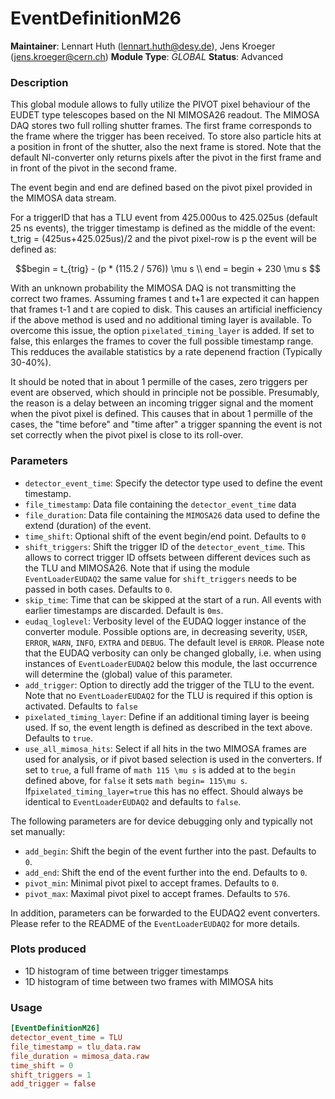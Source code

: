 # EventDefinitionM26
**Maintainer**: Lennart Huth (lennart.huth@desy.de), Jens Kroeger (jens.kroeger@cern.ch)
**Module Type**: *GLOBAL*
**Status**: Advanced

### Description
This global module allows to fully utilize the PIVOT pixel behaviour of the
EUDET type telescopes based on the NI MIMOSA26 readout. The MIMOSA DAQ stores two full rolling shutter frames.
The first frame corresponds to the frame where the trigger has been received. To store also particle hits at a position in front of the shutter, also the next frame is stored.
Note that the default NI-converter only returns pixels after the pivot in the first frame and in front of the pivot in the second frame. 

The event begin and
end are defined based on the  pivot pixel provided in the MIMOSA data
stream.

For a triggerID that has a TLU event from 425.000us to 425.025us (default
25 ns events), the trigger timestamp is defined as the middle of the event:
 t_trig = (425us+425.025us)/2
 and the pivot pixel-row is p the event will be defined as:

```math
begin = t_{trig} - (p * (115.2 / 576)) \mu s \\
end = begin + 230 \mu s

```
With an unknown probability the MIMOSA DAQ is not transmitting the correct two frames. Assuming frames t and t+1 are expected it can happen that frames t-1 and t are copied to disk.
This causes an artificial inefficiency if the above method is used and no additional timing layer is available. To overcome this issue, the option `pixelated_timing_layer` is added. If set to false, this enlarges the frames to cover the full possible timestamp range. This redduces the available statistics by a rate depenend fraction (Typically 30-40%).



It should be noted that in about 1 permille of the cases, zero triggers per event are
observed, which should in principle not be possible.
Presumably, the reason is a delay between an incoming trigger signal and the
moment when the pivot pixel is defined.
This causes that in about 1 permille of the cases, the "time before" and
"time after" a trigger spanning the event is not set correctly when the
pivot pixel is close to its roll-over.


### Parameters
* `detector_event_time`: Specify the detector type used to define the event timestamp.
* `file_timestamp`: Data file containing the `detector_event_time` data
* `file_duration`: Data file containing the  `MIMOSA26` data used to define the extend (duration) of the event.
* `time_shift`: Optional shift of the event begin/end point. Defaults to `0`
* `shift_triggers`: Shift the trigger ID of the `detector_event_time`. This allows to correct trigger ID offsets between different devices such as the TLU and MIMOSA26. Note that if using the module `EventLoaderEUDAQ2` the same value for `shift_triggers` needs to be passed in both cases. Defaults to `0`.
* `skip_time`: Time that can be skipped at the start of a run. All events with earlier timestamps are discarded. Default is `0ms`.
* `eudaq_loglevel`: Verbosity level of the EUDAQ logger instance of the converter module. Possible options are, in decreasing severity, `USER`, `ERROR`, `WARN`, `INFO`, `EXTRA` and `DEBUG`. The default level is `ERROR`. Please note that the EUDAQ verbosity can only be changed globally, i.e. when using instances of `EventLoaderEUDAQ2` below this module, the last occurrence will determine the (global) value of this parameter.
* `add_trigger`: Option to directly add the trigger of the TLU to the event. Note that no `EventLoaderEUDAQ2` for the TLU is required if this option is activated.  Defaults to `false`
* `pixelated_timing_layer`: Define if an additional timing layer is beeing used. If so, the event length is defined as described in the text above. Defaults to `true`.
* `use_all_mimosa_hits`: Select if all hits in the two MIMOSA frames are used for analysis, or if pivot based selection is used in the converters. If set to `true`, a full frame of `math 115 \mu s` is added at to the `begin` defined above, for `false` it sets `math begin= 115\mu s`.  If`pixelated_timing_layer=true` this has no effect.  Should always be identical to `EventLoaderEUDAQ2` and defaults to `false`.


The following parameters are for device debugging only and typically not set manually:
* `add_begin`: Shift the begin of the event further into the past. Defaults to `0`.
* `add_end`: Shift the end of the event further into the end. Defaults to `0`.
* `pivot_min`: Minimal pivot pixel to accept frames. Defaults to `0`.
* `pivot_max`: Maximal pivot pixel to accept frames. Defaults to `576`.


In addition, parameters can be forwarded to the EUDAQ2 event converters.
Please refer to the README of the `EventLoaderEUDAQ2` for more details.


### Plots produced
* 1D histogram of time between trigger timestamps
* 1D histogram of time between two frames with MIMOSA hits

### Usage
```toml
[EventDefinitionM26]
detector_event_time = TLU
file_timestamp = tlu_data.raw
file_duration = mimosa_data.raw
time_shift = 0
shift_triggers = 1
add_trigger = false
```
